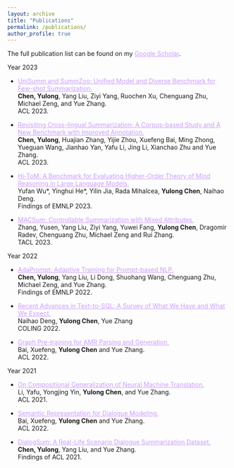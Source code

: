 ```yaml
---
layout: archive
title: "Publications"
permalink: /publications/
author_profile: true
---
```


The full publication list can be found on my <a href="https://scholar.google.co.uk/citations?user=8P23zSkAAAAJ"   style="color: rgb(203, 157, 255);">Google Scholar</a>.

Year 2023

* <a title="arxiv" href="https://aclanthology.org/2023.acl-long.718/"  style="color: rgb(203, 157, 255);">UniSumm and SummZoo: Unified Model and Diverse Benchmark for Few-shot Summarization.</a>
<br>**Chen, Yulong**, Yang Liu, Ziyi Yang, Ruochen Xu, Chenguang Zhu, Michael Zeng, and Yue Zhang. <br>ACL 2023. 

* <a title="arxiv" href="https://aclanthology.org/2023.acl-long.519/"  style="color: rgb(203, 157, 255);">Revisiting Cross-lingual Summarization: A Corpus-based Study and A New Benchmark with Improved Annotation.</a>
<br>**Chen, Yulong**, Huajian Zhang, Yijie Zhou, Xuefeng Bai, Ming Zhong, Yueguan Wang, Jianhao Yan, Yafu Li, Jing Li, Xianchao Zhu and Yue Zhang.
<br>ACL 2023. 

* <a title="arxiv" href="https://aclanthology.org/2023.findings-emnlp.717/"  style="color: rgb(203, 157, 255);">Hi-ToM: A Benchmark for Evaluating Higher-Order Theory of Mind Reasoning in Large Language Models.</a>
<br>Yufan Wu*, Yinghui He*, Yilin Jia, Rada Mihalcea, **Yulong Chen**, Naihao Deng.
<br>Findings of EMNLP 2023. 

* <a title="arxiv" href="https://direct.mit.edu/tacl/article/doi/10.1162/tacl_a_00575/116714/MACSum-Controllable-Summarization-with-Mixed"  style="color: rgb(203, 157, 255);">MACSum: Controllable Summarization with Mixed Attributes.</a>
<br>Zhang, Yusen, Yang Liu, Ziyi Yang, Yuwei Fang, **Yulong Chen**, Dragomir Radev, Chenguang Zhu, Michael Zeng and Rui Zhang.
<br>TACL 2023. 


Year 2022

* <a title="arxiv" href="https://aclanthology.org/2022.findings-emnlp.448/"  style="color: rgb(203, 157, 255);">AdaPrompt: Adaptive Training for Prompt-based NLP.</a>
<br>**Chen, Yulong**, Yang Liu, Li Dong, Shuohang Wang, Chenguang Zhu, Michael Zeng, and Yue Zhang. 
<br>Findings of EMNLP 2022. 


* <a title="arxiv" href="https://aclanthology.org/2022.coling-1.190/"  style="color: rgb(203, 157, 255);">Recent Advances in Text-to-SQL: A Survey of What We Have and What We Expect.</a>
<br>Naihao Deng, **Yulong Chen**, Yue Zhang
<br>COLING 2022. 

* <a title="arxiv" href="https://aclanthology.org/2022.acl-long.415/"  style="color: rgb(203, 157, 255);">Graph Pre-training for AMR Parsing and Generation.</a>
<br>Bai, Xuefeng, **Yulong Chen** and Yue Zhang.
<br>ACL 2022. 

Year 2021

* <a title="arxiv" href="https://aclanthology.org/2021.acl-long.368/"  style="color: rgb(203, 157, 255);">On Compositional Generalization of Neural Machine Translation.</a>
<br>Li, Yafu, Yongjing Yin, **Yulong Chen**, and Yue Zhang. 
<br>ACL 2021. 

* <a title="arxiv" href="https://aclanthology.org/2021.acl-long.342"  style="color: rgb(203, 157, 255);">Semantic Representation for Dialogue Modeling.</a>
<br>Bai, Xuefeng, **Yulong Chen** and Yue Zhang.
<br>ACL 2022. 

* <a title="arxiv" href="https://aclanthology.org/2021.findings-acl.449"  style="color: rgb(203, 157, 255);">DialogSum: A Real-Life Scenario Dialogue Summarization Dataset.</a>
<br>**Chen, Yulong**, Yang Liu, and Yue Zhang. 
<br>Findings of ACL 2021. 

